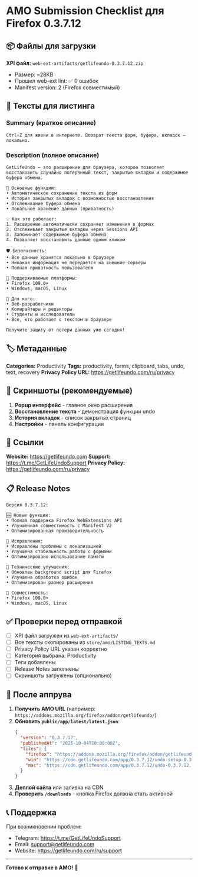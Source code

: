 # AMO Submission Checklist для Firefox 0.3.7.12

## 📦 Файлы для загрузки

**XPI файл:** `web-ext-artifacts/getlifeundo-0.3.7.12.zip`
- Размер: ~28KB
- Прошел web-ext lint: ✅ 0 ошибок
- Manifest version: 2 (Firefox совместимый)

## 📝 Тексты для листинга

### Summary (краткое описание)
```
Ctrl+Z для жизни в интернете. Возврат текста форм, буфера, вкладок — локально.
```

### Description (полное описание)
```
GetLifeUndo — это расширение для браузера, которое позволяет восстановить случайно потерянный текст, закрытые вкладки и содержимое буфера обмена.

🔧 Основные функции:
• Автоматическое сохранение текста из форм
• История закрытых вкладок с возможностью восстановления
• Отслеживание буфера обмена
• Локальное хранение данных (приватность)

💡 Как это работает:
1. Расширение автоматически сохраняет изменения в формах
2. Отслеживает закрытые вкладки через Sessions API
3. Запоминает содержимое буфера обмена
4. Позволяет восстановить данные одним кликом

🛡️ Безопасность:
• Все данные хранятся локально в браузере
• Никакая информация не передается на внешние серверы
• Полная приватность пользователя

📱 Поддерживаемые платформы:
• Firefox 109.0+
• Windows, macOS, Linux

🎯 Для кого:
• Веб-разработчики
• Копирайтеры и редакторы
• Студенты и исследователи
• Все, кто работает с текстом в браузере

Получите защиту от потери данных уже сегодня!
```

## 🏷️ Метаданные

**Categories:** Productivity
**Tags:** productivity, forms, clipboard, tabs, undo, text, recovery
**Privacy Policy URL:** https://getlifeundo.com/ru/privacy

## 📸 Скриншоты (рекомендуемые)

1. **Popup интерфейс** - главное окно расширения
2. **Восстановление текста** - демонстрация функции undo
3. **История вкладок** - список закрытых страниц
4. **Настройки** - панель конфигурации

## 🔗 Ссылки

**Website:** https://getlifeundo.com
**Support:** https://t.me/GetLifeUndoSupport
**Privacy Policy:** https://getlifeundo.com/ru/privacy

## 📋 Release Notes

```
Версия 0.3.7.12:

🆕 Новые функции:
• Полная поддержка Firefox WebExtensions API
• Улучшенная совместимость с Manifest V2
• Оптимизированная производительность

🐛 Исправления:
• Исправлены проблемы с локализацией
• Улучшена стабильность работы с формами
• Оптимизировано использование памяти

🔧 Технические улучшения:
• Обновлен background script для Firefox
• Улучшена обработка ошибок
• Оптимизирован размер расширения

📱 Совместимость:
• Firefox 109.0+
• Windows, macOS, Linux
```

## ✅ Проверки перед отправкой

- [ ] XPI файл загружен из `web-ext-artifacts/`
- [ ] Все тексты скопированы из `store/amo/LISTING_TEXTS.md`
- [ ] Privacy Policy URL указан корректно
- [ ] Категория выбрана: Productivity
- [ ] Теги добавлены
- [ ] Release Notes заполнены
- [ ] Скриншоты загружены (опционально)

## 🚀 После аппрува

1. **Получить AMO URL** (например: `https://addons.mozilla.org/firefox/addon/getlifeundo/`)
2. **Обновить `public/app/latest/latest.json`**:
   ```json
   {
     "version": "0.3.7.12",
     "publishedAt": "2025-10-04T10:00:00Z",
     "files": {
       "firefox": "https://addons.mozilla.org/firefox/addon/getlifeundo/",
       "win": "https://cdn.getlifeundo.com/app/0.3.7.12/undo-setup-0.3.7.12.exe",
       "mac": "https://cdn.getlifeundo.com/app/0.3.7.12/undo-0.3.7.12.dmg"
     }
   }
   ```
3. **Деплой сайта** или заливка на CDN
4. **Проверить `/downloads`** - кнопка Firefox должна стать активной

## 📞 Поддержка

При возникновении проблем:
- Telegram: https://t.me/GetLifeUndoSupport
- Email: support@getlifeundo.com
- Website: https://getlifeundo.com/ru/support

---

**Готово к отправке в AMO!** 🦊
